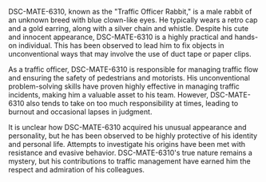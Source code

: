 DSC-MATE-6310, known as the "Traffic Officer Rabbit," is a male rabbit of an unknown breed with blue clown-like eyes. He typically wears a retro cap and a gold earring, along with a silver chain and whistle. Despite his cute and innocent appearance, DSC-MATE-6310 is a highly practical and hands-on individual. This has been observed to lead him to fix objects in unconventional ways that may involve the use of duct tape or paper clips. 

As a traffic officer, DSC-MATE-6310 is responsible for managing traffic flow and ensuring the safety of pedestrians and motorists. His unconventional problem-solving skills have proven highly effective in managing traffic incidents, making him a valuable asset to his team. However, DSC-MATE-6310 also tends to take on too much responsibility at times, leading to burnout and occasional lapses in judgment. 

It is unclear how DSC-MATE-6310 acquired his unusual appearance and personality, but he has been observed to be highly protective of his identity and personal life. Attempts to investigate his origins have been met with resistance and evasive behavior. DSC-MATE-6310's true nature remains a mystery, but his contributions to traffic management have earned him the respect and admiration of his colleagues.